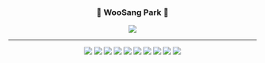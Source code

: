 <div align="center">
  
<!--   <img align="right" src="https://github-readme-stats.vercel.app/api/top-langs/?username=sang4004&theme=dracula&exclude_repo=clone-web-scrapper,clone-zoom&hide=Procfile&layout=compact&langs_count=6"/>  -->
  
  ### <a>🐣 WooSang Park 🐥 </a>
  <a href="https://www.notion.so/4fa56284c508457c9709ef0cc1fd70c2"><img src="https://img.shields.io/badge/Portfolio-ffffff?style=flat-square&logo=notion&logoColor=black"/></a>
  
  ---
  
  <div>
    <img src="https://img.shields.io/badge/React-61DAFB?style=flat-square&logo=React&logoColor=white"/>
    <img src="https://img.shields.io/badge/HTML5-E34F26?style=flat-square&logo=HTML5&logoColor=white"/>
    <img src="https://img.shields.io/badge/CSS3-1572B6?style=flat-square&logo=CSS3&logoColor=white"/>
    <img src="https://img.shields.io/badge/TypeScript-3178C6?style=flat-square&logo=TypeScript&logoColor=white"/>
    <img src="https://img.shields.io/badge/Node.js-339933?style=flat-square&logo=Node.js&logoColor=white"/>
    <img src="https://img.shields.io/badge/Express-000000?style=flat-square&logo=Express&logoColor=white"/>
    <img src="https://img.shields.io/badge/JavaScript-F7DF1E?style=flat-square&logo=JavaScript&logoColor=white"/>
    <img src="https://img.shields.io/badge/MySQL-4479A1?style=flat-square&logo=MySQL&logoColor=white"/>
    <img src="https://img.shields.io/badge/Microsoft SQL Server-CC2927?style=flat-square&logo=Microsoft SQL Server&logoColor=white"/>
    <img src="https://img.shields.io/badge/Visual Studio Code-007ACC?style=flat-square&logo=Visual Studio Code&logoColor=white"/>
  </div>
</div>

<!--
**sang4004/sang4004** is a ✨ _special_ ✨ repository because its `README.md` (this file) appears on your GitHub profile.

Here are some ideas to get you started:

- 🔭 I’m currently working on ...
- 🌱 I’m currently learning ...
- 👯 I’m looking to collaborate on ...
- 🤔 I’m looking for help with ...
- 💬 Ask me about ...
- 📫 How to reach me: ...
- 😄 Pronouns: ...
- ⚡ Fun fact: ...
-->

